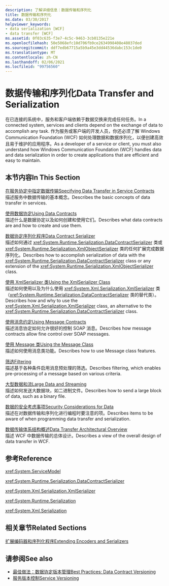 ```yaml
---
description: 了解详细信息：数据传输和序列化
title: 数据传输和序列化
ms.date: 03/30/2017
helpviewer_keywords:
- data serialization [WCF]
- data transfer [WCF]
ms.assetid: 0f03c635-f3e7-4c5c-9463-3cb0135e221e
ms.openlocfilehash: 50e5068efc10d706fb9ce2634998408e48037ded
ms.sourcegitcommit: ddf7edb67715a5b9a45e3dd44536dabc153c1de0
ms.translationtype: MT
ms.contentlocale: zh-CN
ms.lasthandoff: 02/06/2021
ms.locfileid: "99756560"
---
```

# <a name="data-transfer-and-serialization"></a><span data-ttu-id="9d99b-103">数据传输和序列化</span><span class="sxs-lookup"><span data-stu-id="9d99b-103">Data Transfer and Serialization</span></span>

<span data-ttu-id="9d99b-104">在已连接的系统中，服务和客户端依赖于数据交换来完成任何任务。</span><span class="sxs-lookup"><span data-stu-id="9d99b-104">In a connected system, services and clients depend on the exchange of data to accomplish any task.</span></span> <span data-ttu-id="9d99b-105">作为服务或客户端的开发人员，你还必须了解 Windows Communication Foundation (WCF) 如何处理数据和数据序列化，以便创建高效且易于维护的应用程序。</span><span class="sxs-lookup"><span data-stu-id="9d99b-105">As a developer of a service or client, you must also understand how Windows Communication Foundation (WCF) handles data and data serialization in order to create applications that are efficient and easy to maintain.</span></span>  
  
## <a name="in-this-section"></a><span data-ttu-id="9d99b-106">本节内容</span><span class="sxs-lookup"><span data-stu-id="9d99b-106">In This Section</span></span>  

 [<span data-ttu-id="9d99b-107">在服务协定中指定数据传输</span><span class="sxs-lookup"><span data-stu-id="9d99b-107">Specifying Data Transfer in Service Contracts</span></span>](specifying-data-transfer-in-service-contracts.md)  
 <span data-ttu-id="9d99b-108">描述服务中数据传输的基本概念。</span><span class="sxs-lookup"><span data-stu-id="9d99b-108">Describes the basic concepts of data transfer in services.</span></span>  
  
 [<span data-ttu-id="9d99b-109">使用数据协定</span><span class="sxs-lookup"><span data-stu-id="9d99b-109">Using Data Contracts</span></span>](using-data-contracts.md)  
 <span data-ttu-id="9d99b-110">描述什么是数据协定以及如何创建和使用它们。</span><span class="sxs-lookup"><span data-stu-id="9d99b-110">Describes what data contracts are and how to create and use them.</span></span>  
  
 [<span data-ttu-id="9d99b-111">数据协定序列化程序</span><span class="sxs-lookup"><span data-stu-id="9d99b-111">Data Contract Serializer</span></span>](data-contract-serializer.md)  
 <span data-ttu-id="9d99b-112">描述如何通过 <xref:System.Runtime.Serialization.DataContractSerializer> 类或 <xref:System.Runtime.Serialization.XmlObjectSerializer> 类的任何扩展完成数据序列化。</span><span class="sxs-lookup"><span data-stu-id="9d99b-112">Describes how to accomplish serialization of data with the <xref:System.Runtime.Serialization.DataContractSerializer> class or any extension of the <xref:System.Runtime.Serialization.XmlObjectSerializer> class.</span></span>  
  
 [<span data-ttu-id="9d99b-113">使用 XmlSerializer 类</span><span class="sxs-lookup"><span data-stu-id="9d99b-113">Using the XmlSerializer Class</span></span>](using-the-xmlserializer-class.md)  
 <span data-ttu-id="9d99b-114">描述如何使用以及为什么使用 <xref:System.Xml.Serialization.XmlSerializer> 类（<xref:System.Runtime.Serialization.DataContractSerializer> 类的替代类）。</span><span class="sxs-lookup"><span data-stu-id="9d99b-114">Describes how and why to use the <xref:System.Xml.Serialization.XmlSerializer> class, an alternative to the <xref:System.Runtime.Serialization.DataContractSerializer> class.</span></span>  
  
 [<span data-ttu-id="9d99b-115">使用消息约定</span><span class="sxs-lookup"><span data-stu-id="9d99b-115">Using Message Contracts</span></span>](using-message-contracts.md)  
 <span data-ttu-id="9d99b-116">描述消息协定如何允许很好的控制 SOAP 消息。</span><span class="sxs-lookup"><span data-stu-id="9d99b-116">Describes how message contracts allow fine control over SOAP messages.</span></span>  
  
 [<span data-ttu-id="9d99b-117">使用 Message 类</span><span class="sxs-lookup"><span data-stu-id="9d99b-117">Using the Message Class</span></span>](using-the-message-class.md)  
 <span data-ttu-id="9d99b-118">描述如何使用消息类功能。</span><span class="sxs-lookup"><span data-stu-id="9d99b-118">Describes how to use Message class features.</span></span>  
  
 [<span data-ttu-id="9d99b-119">筛选</span><span class="sxs-lookup"><span data-stu-id="9d99b-119">Filtering</span></span>](filtering.md)  
 <span data-ttu-id="9d99b-120">描述基于各种条件启用消息预处理的筛选。</span><span class="sxs-lookup"><span data-stu-id="9d99b-120">Describes filtering, which enables pre-processing of a message based on various criteria.</span></span>  
  
 [<span data-ttu-id="9d99b-121">大型数据和流</span><span class="sxs-lookup"><span data-stu-id="9d99b-121">Large Data and Streaming</span></span>](large-data-and-streaming.md)  
 <span data-ttu-id="9d99b-122">描述如何发送大数据块，如二进制文件。</span><span class="sxs-lookup"><span data-stu-id="9d99b-122">Describes how to send a large block of data, such as a binary file.</span></span>  
  
 [<span data-ttu-id="9d99b-123">数据的安全考虑事项</span><span class="sxs-lookup"><span data-stu-id="9d99b-123">Security Considerations for Data</span></span>](security-considerations-for-data.md)  
 <span data-ttu-id="9d99b-124">描述在对数据传输和序列化进行编程时要注意的项。</span><span class="sxs-lookup"><span data-stu-id="9d99b-124">Describes items to be aware of when programming data transfer and serialization.</span></span>  
  
 [<span data-ttu-id="9d99b-125">数据传输体系结构概述</span><span class="sxs-lookup"><span data-stu-id="9d99b-125">Data Transfer Architectural Overview</span></span>](data-transfer-architectural-overview.md)  
 <span data-ttu-id="9d99b-126">描述 WCF 中数据传输的总体设计。</span><span class="sxs-lookup"><span data-stu-id="9d99b-126">Describes a view of the overall design of data transfer in WCF.</span></span>  
  
## <a name="reference"></a><span data-ttu-id="9d99b-127">参考</span><span class="sxs-lookup"><span data-stu-id="9d99b-127">Reference</span></span>  

 <xref:System.ServiceModel>  
  
 <xref:System.Runtime.Serialization.DataContractSerializer>  
  
 <xref:System.Xml.Serialization.XmlSerializer>  
  
 <xref:System.Runtime.Serialization>  
  
 <xref:System.Xml.Serialization>  
  
## <a name="related-sections"></a><span data-ttu-id="9d99b-128">相关章节</span><span class="sxs-lookup"><span data-stu-id="9d99b-128">Related Sections</span></span>  

 [<span data-ttu-id="9d99b-129">扩展编码器和序列化程序</span><span class="sxs-lookup"><span data-stu-id="9d99b-129">Extending Encoders and Serializers</span></span>](../extending/extending-encoders-and-serializers.md)  
  
## <a name="see-also"></a><span data-ttu-id="9d99b-130">请参阅</span><span class="sxs-lookup"><span data-stu-id="9d99b-130">See also</span></span>

- [<span data-ttu-id="9d99b-131">最佳做法：数据协定版本管理</span><span class="sxs-lookup"><span data-stu-id="9d99b-131">Best Practices: Data Contract Versioning</span></span>](../best-practices-data-contract-versioning.md)
- [<span data-ttu-id="9d99b-132">服务版本控制</span><span class="sxs-lookup"><span data-stu-id="9d99b-132">Service Versioning</span></span>](../service-versioning.md)

